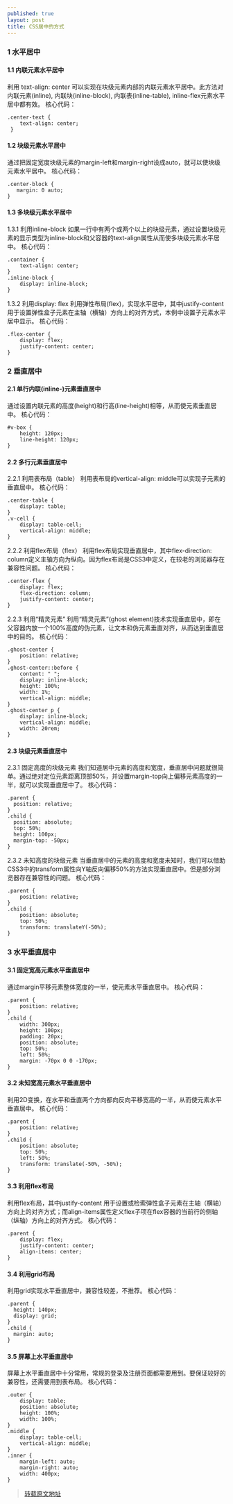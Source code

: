 ```yaml
---
published: true
layout: post
title: CSS居中的方式
---
```


### 1 水平居中
#### 1.1 内联元素水平居中
利用 text-align: center 可以实现在块级元素内部的内联元素水平居中。此方法对内联元素(inline), 内联块(inline-block), 内联表(inline-table), inline-flex元素水平居中都有效。
核心代码：

	.center-text {
	    text-align: center;
	 }

#### 1.2 块级元素水平居中
通过把固定宽度块级元素的margin-left和margin-right设成auto，就可以使块级元素水平居中。
核心代码：

	.center-block {
	   margin: 0 auto;
	}

#### 1.3 多块级元素水平居中
1.3.1 利用inline-block 
如果一行中有两个或两个以上的块级元素，通过设置块级元素的显示类型为inline-block和父容器的text-align属性从而使多块级元素水平居中。
核心代码：

	.container {
	    text-align: center;
	}
	.inline-block {
	    display: inline-block;
	}

1.3.2 利用display: flex 
利用弹性布局(flex)，实现水平居中，其中justify-content 用于设置弹性盒子元素在主轴（横轴）方向上的对齐方式，本例中设置子元素水平居中显示。
核心代码：

	.flex-center {
	    display: flex;
	    justify-content: center;
	}

### 2 垂直居中
#### 2.1 单行内联(inline-)元素垂直居中
通过设置内联元素的高度(height)和行高(line-height)相等，从而使元素垂直居中。
核心代码：

	#v-box {
	    height: 120px;
	    line-height: 120px;
	}

#### 2.2 多行元素垂直居中
2.2.1 利用表布局（table）
利用表布局的vertical-align: middle可以实现子元素的垂直居中。
核心代码：

	.center-table {
	    display: table;
	}
	.v-cell {
	    display: table-cell;
	    vertical-align: middle;
	}

2.2.2 利用flex布局（flex）
利用flex布局实现垂直居中，其中flex-direction: column定义主轴方向为纵向。因为flex布局是CSS3中定义，在较老的浏览器存在兼容性问题。
核心代码：

	.center-flex {
	    display: flex;
	    flex-direction: column;
	    justify-content: center;
	}

2.2.3 利用“精灵元素”
利用“精灵元素”(ghost element)技术实现垂直居中，即在父容器内放一个100%高度的伪元素，让文本和伪元素垂直对齐，从而达到垂直居中的目的。
核心代码：

	.ghost-center {
	    position: relative;
	}
	.ghost-center::before {
	    content: " ";
	    display: inline-block;
	    height: 100%;
	    width: 1%;
	    vertical-align: middle;
	}
	.ghost-center p {
	    display: inline-block;
	    vertical-align: middle;
	    width: 20rem;
	}

#### 2.3 块级元素垂直居中
2.3.1 固定高度的块级元素
我们知道居中元素的高度和宽度，垂直居中问题就很简单。通过绝对定位元素距离顶部50%，并设置margin-top向上偏移元素高度的一半，就可以实现垂直居中了。
核心代码：

	.parent {
	  position: relative;
	}
	.child {
	  position: absolute;
	  top: 50%;
	  height: 100px;
	  margin-top: -50px; 
	}

2.3.2 未知高度的块级元素
当垂直居中的元素的高度和宽度未知时，我们可以借助CSS3中的transform属性向Y轴反向偏移50%的方法实现垂直居中。但是部分浏览器存在兼容性的问题。
核心代码：

	.parent {
	    position: relative;
	}
	.child {
	    position: absolute;
	    top: 50%;
	    transform: translateY(-50%);
	}

### 3 水平垂直居中
#### 3.1 固定宽高元素水平垂直居中
通过margin平移元素整体宽度的一半，使元素水平垂直居中。
核心代码：

	.parent {
	    position: relative;
	}
	.child {
	    width: 300px;
	    height: 100px;
	    padding: 20px;
	    position: absolute;
	    top: 50%;
	    left: 50%;
	    margin: -70px 0 0 -170px;
	}

#### 3.2 未知宽高元素水平垂直居中
利用2D变换，在水平和垂直两个方向都向反向平移宽高的一半，从而使元素水平垂直居中。
核心代码：

	.parent {
	    position: relative;
	}
	.child {
	    position: absolute;
	    top: 50%;
	    left: 50%;
	    transform: translate(-50%, -50%);
	}

#### 3.3 利用flex布局
利用flex布局，其中justify-content 用于设置或检索弹性盒子元素在主轴（横轴）方向上的对齐方式；而align-items属性定义flex子项在flex容器的当前行的侧轴（纵轴）方向上的对齐方式。
核心代码：

	.parent {
	    display: flex;
	    justify-content: center;
	    align-items: center;
	}

#### 3.4 利用grid布局
利用grid实现水平垂直居中，兼容性较差，不推荐。
核心代码：

	.parent {
	  height: 140px;
	  display: grid;
	}
	.child { 
	  margin: auto;
	}

#### 3.5 屏幕上水平垂直居中
屏幕上水平垂直居中十分常用，常规的登录及注册页面都需要用到。要保证较好的兼容性，还需要用到表布局。
核心代码：

	.outer {
	    display: table;
	    position: absolute;
	    height: 100%;
	    width: 100%;
	}
	.middle {
	    display: table-cell;
	    vertical-align: middle;
	}
	.inner {
	    margin-left: auto;
	    margin-right: auto; 
	    width: 400px;
	}


> [转载原文地址](https://segmentfault.com/a/1190000013966650?utm_medium=hao.caibaojian.com&utm_source=hao.caibaojian.com&share_user=1030000000178452)
